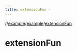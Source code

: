 ```yaml
---
title: extensionFun -
---
```

//[example](../index.html)/[example](index.html)/[extensionFun](extension-fun.html)



# extensionFun  


